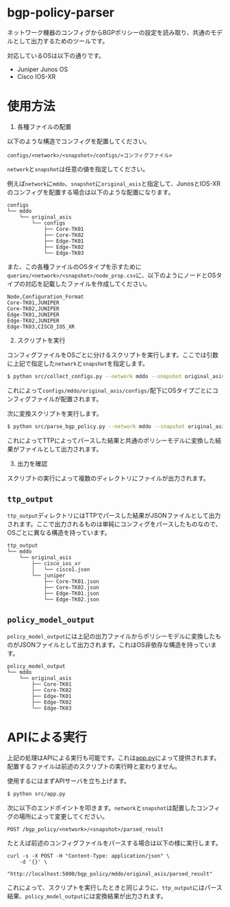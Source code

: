 # bgp-policy-parser
ネットワーク機器のコンフィグからBGPポリシーの設定を読み取り、共通のモデルとして出力するためのツールです。

対応しているOSは以下の通りです。
- Juniper Junos OS
- Cisco IOS-XR

# 使用方法

1. 各種ファイルの配置

以下のような構造でコンフィグを配置してください。

```
configs/<network>/<snapshot>/configs/<コンフィグファイル>
```

`network`と`snapshot`は任意の値を指定してください。

例えば`network`に`mddo`、`snapshot`に`original_asis`と指定して、JunosとIOS-XRのコンフィグを配置する場合は以下のような配置になります。

```
configs
└── mddo
    └── original_asis
        └── configs
            ├── Core-TK01
            ├── Core-TK02
            ├── Edge-TK01
            ├── Edge-TK02
            └── Edge-TK03
```

また、この各種ファイルのOSタイプを示すために`queries/<network>/<snapshot>/node_prop.csv`に、以下のようにノードとOSタイプの対応を記載したファイルを作成してください。

```csv
Node,Configuration_Format
Core-TK01,JUNIPER
Core-TK02,JUNIPER
Edge-TK01,JUNIPER
Edge-TK02,JUNIPER
Edge-TK03,CISCO_IOS_XR
```

2. スクリプトを実行

コンフィグファイルをOSごとに分けるスクリプトを実行します。ここでは引数に上記で指定した`network`と`snapshot`を指定します。

```sh
$ python src/collect_configs.py --network mddo --snapshot original_asis
```

これによって`configs/mddo/original_asis/configs/`配下にOSタイプごとにコンフィグファイルが配置されます。

次に変換スクリプトを実行します。
```sh
$ python src/parse_bgp_policy.py --network mddo --snapshot original_asis
```

これによってTTPによってパースした結果と共通のポリシーモデルに変換した結果がファイルとして出力されます。

3. 出力を確認

スクリプトの実行によって複数のディレクトリにファイルが出力されます。

## `ttp_output`

`ttp_output`ディレクトリにはTTPでパースした結果がJSONファイルとして出力されます。ここで出力されるものは単純にコンフィグをパースしたものなので、OSごとに異なる構造を持っています。

```
ttp_output
└── mddo
    └── original_asis
        ├── cisco_ios_xr
        │   └── cisco1.json
        └── juniper
            ├── Core-TK01.json
            ├── Core-TK02.json
            ├── Edge-TK01.json
            └── Edge-TK02.json
```

## `policy_model_output`

`policy_model_output`には上記の出力ファイルからポリシーモデルに変換したものがJSONファイルとして出力されます。これはOS非依存な構造を持っています。

```
policy_model_output
└── mddo
    └── original_asis
        ├── Core-TK01
        ├── Core-TK02
        ├── Edge-TK01
        ├── Edge-TK02
        └── Edge-TK03
```

# APIによる実行

上記の処理はAPIによる実行も可能です。これは[app.py](./src/app.py)によって提供されます。
配置するファイルは前述のスクリプトの実行時と変わりません。

使用するにはまずAPIサーバを立ち上げます。

```sh
$ python src/app.py
```

次に以下のエンドポイントを叩きます。`network`と`snapshot`は配置したコンフィグの場所によって変更してください。

```
POST /bgp_policy/<network>/<snapshot>/parsed_result
```

たとえば前述のコンフィグファイルをパースする場合は以下の様に実行します。

```
curl -s -X POST -H "Content-Type: application/json" \
    -d '{}' \
    "http://localhost:5000/bgp_policy/mddo/original_asis/parsed_result"
```

これによって、スクリプトを実行したときと同じように、`ttp_output`にはパース結果、`policy_model_output`には変換結果が出力されます。

